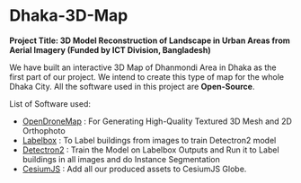 # Dhaka-3D-Map

**Project Title: 3D Model Reconstruction of Landscape in Urban Areas from Aerial Imagery (Funded by ICT Division, Bangladesh)**

We have built an interactive 3D Map of Dhanmondi Area in Dhaka as the first part of our project. We intend to create this type of map for the whole Dhaka City. All the software used in this project are **Open-Source**.

List of Software used:
- [OpenDroneMap](https://github.com/OpenDroneMap/ODM) : For Generating High-Quality Textured 3D Mesh and 2D Orthophoto
- [Labelbox](https://labelbox.com/) : To Label buildings from images to train Detectron2 model
- [Detectron2](https://github.com/facebookresearch/detectron2) : Train the Model on Labelbox Outputs and Run it to Label buildings in all images and do Instance Segmentation
- [CesiumJS](https://cesium.com/cesiumjs/) : Add all our produced assets to CesiumJS Globe.
